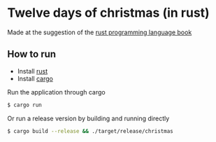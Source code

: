 # Twelve days of christmas (in rust)
Made at the suggestion of the [rust programming language book](https://doc.rust-lang.org/book/index.html)

## How to run
- Install [rust](https://doc.rust-lang.org/book/ch01-01-installation.html)
- Install [cargo](https://doc.rust-lang.org/book/ch01-03-hello-cargo.html)

Run the application through cargo
```bash
$ cargo run
```

Or run a release version by building and running directly
```bash
$ cargo build --release && ./target/release/christmas
```
